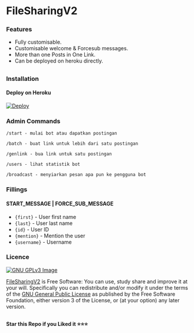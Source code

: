 # FileSharingV2
  
</p>

### Features
- Fully customisable.
- Customisable welcome & Forcesub messages.
- More than one Posts in One Link.
- Can be deployed on heroku directly.

##
### Installation
#### Deploy on Heroku
[![Deploy](https://www.herokucdn.com/deploy/button.svg)](https://heroku.com/deploy?template=https://github.com/Skyy112/FileSharingV2)</br> 

### Admin Commands

```
/start - mulai bot atau dapatkan postingan 

/batch - buat link untuk lebih dari satu postingan

/genlink - bua link untuk satu postingan

/users - lihat statistik bot

/broadcast - menyiarkan pesan apa pun ke pengguna bot
```
### Fillings
#### START_MESSAGE | FORCE_SUB_MESSAGE

* `{first}` - User first name
* `{last}` - User last name
* `{id}` - User ID
* `{mention}` - Mention the user
* `{username}` - Username   
   
### Licence
[![GNU GPLv3 Image](https://www.gnu.org/graphics/gplv3-127x51.png)](http://www.gnu.org/licenses/gpl-3.0.en.html)  

[FileSharingV2](https://github.com/Skyy112/FileSharingV2/) is Free Software: You can use, study share and improve it at your
will. Specifically you can redistribute and/or modify it under the terms of the
[GNU General Public License](https://www.gnu.org/licenses/gpl.html) as
published by the Free Software Foundation, either version 3 of the License, or
(at your option) any later version. 

##

   **Star this Repo if you Liked it ⭐⭐⭐**

